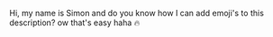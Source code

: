 Hi, my name is Simon and do you know how I can add emoji's to this description?
ow that's easy haha 🔥
